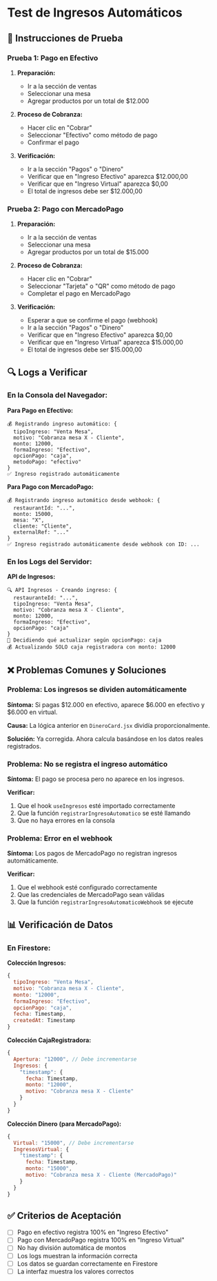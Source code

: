 # Test de Ingresos Automáticos

## 🧪 Instrucciones de Prueba

### Prueba 1: Pago en Efectivo

1. **Preparación:**
   - Ir a la sección de ventas
   - Seleccionar una mesa
   - Agregar productos por un total de $12.000

2. **Proceso de Cobranza:**
   - Hacer clic en "Cobrar"
   - Seleccionar "Efectivo" como método de pago
   - Confirmar el pago

3. **Verificación:**
   - Ir a la sección "Pagos" o "Dinero"
   - Verificar que en "Ingreso Efectivo" aparezca $12.000,00
   - Verificar que en "Ingreso Virtual" aparezca $0,00
   - El total de ingresos debe ser $12.000,00

### Prueba 2: Pago con MercadoPago

1. **Preparación:**
   - Ir a la sección de ventas
   - Seleccionar una mesa
   - Agregar productos por un total de $15.000

2. **Proceso de Cobranza:**
   - Hacer clic en "Cobrar"
   - Seleccionar "Tarjeta" o "QR" como método de pago
   - Completar el pago en MercadoPago

3. **Verificación:**
   - Esperar a que se confirme el pago (webhook)
   - Ir a la sección "Pagos" o "Dinero"
   - Verificar que en "Ingreso Efectivo" aparezca $0,00
   - Verificar que en "Ingreso Virtual" aparezca $15.000,00
   - El total de ingresos debe ser $15.000,00

## 🔍 Logs a Verificar

### En la Consola del Navegador:

**Para Pago en Efectivo:**
```
💰 Registrando ingreso automático: {
  tipoIngreso: "Venta Mesa",
  motivo: "Cobranza mesa X - Cliente",
  monto: 12000,
  formaIngreso: "Efectivo",
  opcionPago: "caja",
  metodoPago: "efectivo"
}
✅ Ingreso registrado automáticamente
```

**Para Pago con MercadoPago:**
```
💰 Registrando ingreso automático desde webhook: {
  restaurantId: "...",
  monto: 15000,
  mesa: "X",
  cliente: "Cliente",
  externalRef: "..."
}
✅ Ingreso registrado automáticamente desde webhook con ID: ...
```

### En los Logs del Servidor:

**API de Ingresos:**
```
🔍 API Ingresos - Creando ingreso: {
  restauranteId: "...",
  tipoIngreso: "Venta Mesa",
  motivo: "Cobranza mesa X - Cliente",
  monto: 12000,
  formaIngreso: "Efectivo",
  opcionPago: "caja"
}
🔧 Decidiendo qué actualizar según opcionPago: caja
💰 Actualizando SOLO caja registradora con monto: 12000
```

## ❌ Problemas Comunes y Soluciones

### Problema: Los ingresos se dividen automáticamente
**Síntoma:** Si pagas $12.000 en efectivo, aparece $6.000 en efectivo y $6.000 en virtual.

**Causa:** La lógica anterior en `DineroCard.jsx` dividía proporcionalmente.

**Solución:** Ya corregida. Ahora calcula basándose en los datos reales registrados.

### Problema: No se registra el ingreso automático
**Síntoma:** El pago se procesa pero no aparece en los ingresos.

**Verificar:**
1. Que el hook `useIngresos` esté importado correctamente
2. Que la función `registrarIngresoAutomatico` se esté llamando
3. Que no haya errores en la consola

### Problema: Error en el webhook
**Síntoma:** Los pagos de MercadoPago no registran ingresos automáticamente.

**Verificar:**
1. Que el webhook esté configurado correctamente
2. Que las credenciales de MercadoPago sean válidas
3. Que la función `registrarIngresoAutomaticoWebhook` se ejecute

## 📊 Verificación de Datos

### En Firestore:

**Colección Ingresos:**
```javascript
{
  tipoIngreso: "Venta Mesa",
  motivo: "Cobranza mesa X - Cliente",
  monto: "12000",
  formaIngreso: "Efectivo",
  opcionPago: "caja",
  fecha: Timestamp,
  createdAt: Timestamp
}
```

**Colección CajaRegistradora:**
```javascript
{
  Apertura: "12000", // Debe incrementarse
  Ingresos: {
    "timestamp": {
      fecha: Timestamp,
      monto: "12000",
      motivo: "Cobranza mesa X - Cliente"
    }
  }
}
```

**Colección Dinero (para MercadoPago):**
```javascript
{
  Virtual: "15000", // Debe incrementarse
  IngresosVirtual: {
    "timestamp": {
      fecha: Timestamp,
      monto: "15000",
      motivo: "Cobranza mesa X - Cliente (MercadoPago)"
    }
  }
}
```

## ✅ Criterios de Aceptación

- [ ] Pago en efectivo registra 100% en "Ingreso Efectivo"
- [ ] Pago con MercadoPago registra 100% en "Ingreso Virtual"
- [ ] No hay división automática de montos
- [ ] Los logs muestran la información correcta
- [ ] Los datos se guardan correctamente en Firestore
- [ ] La interfaz muestra los valores correctos
